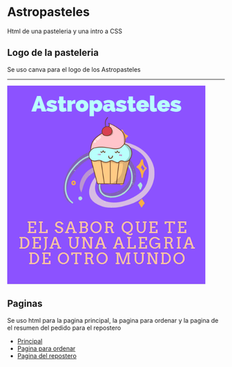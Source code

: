 # Astropasteles
Html de una pasteleria y una intro a CSS

## Logo de la pasteleria
Se uso canva para el logo de los Astropasteles

---
![](https://raw.githubusercontent.com/MazinoXX/Astropasteles/main/Astropasteles.png)



## Paginas 
Se uso html para la pagina principal, la pagina para ordenar y la pagina de el resumen del pedido para el repostero
* [Principal](https://github.com/MazinoXX/Astropasteles/blob/main/Pasteleria.html)
* [Pagina para ordenar](https://github.com/MazinoXX/Astropasteles/blob/main/orden.html)
* [Pagina del repostero](https://github.com/MazinoXX/Astropasteles/blob/main/resumendeOrdenes.html)

